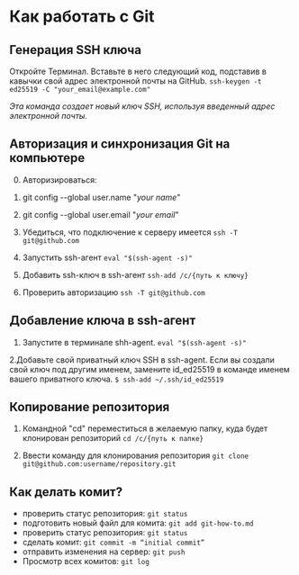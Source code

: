 # Как работать с Git

## Генерация SSH ключа
Откройте Терминал. Вставьте в него следующий код, подставив в кавычки свой адрес электронной почты на GitHub. 
`ssh-keygen -t ed25519 -C "your_email@example.com"`

*Эта команда создает новый ключ SSH, используя введенный адрес электронной почты.*

## Авторизация и синхронизация Git на компьютере

0. Авторизироваться: 
  1. git config --global user.name "*your name*"
  2. git config --global user.email "*your email*"
1. Убедиться, что подключение к серверу имеется
`ssh -T git@github.com`

2. Запустить ssh-агент
`eval "$(ssh-agent -s)"`

3. Добавить ssh-ключ в ssh-агент
`ssh-add /c/{путь к ключу}`

4. Проверить авторизацию
`ssh -T git@github.com`

## Добавление ключа в ssh-агент

1. Запустите в терминале shh-agent. 
`eval "$(ssh-agent -s)"`

2.Добавьте свой приватный ключ SSH в ssh-agent. Если вы создали свой ключ под другим именем, замените id_ed25519 в команде именем вашего 
приватного ключа.
`$ ssh-add ~/.ssh/id_ed25519`

## Копирование репозитория
1. Командной "cd" переместиться в желаемую папку, куда будет клонирован репозиторий
`cd /c/{путь к папке}`

2. Ввести команду для клонирования репозитория
`git clone git@github.com:username/repository.git`

## Как делать комит?
* проверить статус репозитория: `git status`
* подготовить новый файл для комита: `git add git-how-to.md`
* проверить статус репозитория: `git status`
* сделать комит: `git commit -m “initial commit”`
* отправить изменения на сервер: `git push`
* Просмотр всех комитов: `git log`

